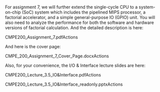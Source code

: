 For assignment 7, we will further extend the single-cycle CPU to a system-on-chip (SoC) system which includes the pipelined MIPS processor, a factorial accelerator, and a simple general-purpose IO (GPIO) unit. You will also need to analyze the performance for both the software and hardware versions of factorial calculation. And the detailed description is here:

CMPE200_Assignment_7.pdfActions

And here is the cover page:

CMPE_200_Assignment_7_Cover_Page.docxActions

Also, for your convenience, the I/O & Interface lecture slides are here:

CMPE200_Lecture_3.5_IO&Interface.pdfActions

CMPE200_Lecture_3.5_IO&Interface_readonly.pptxActions

